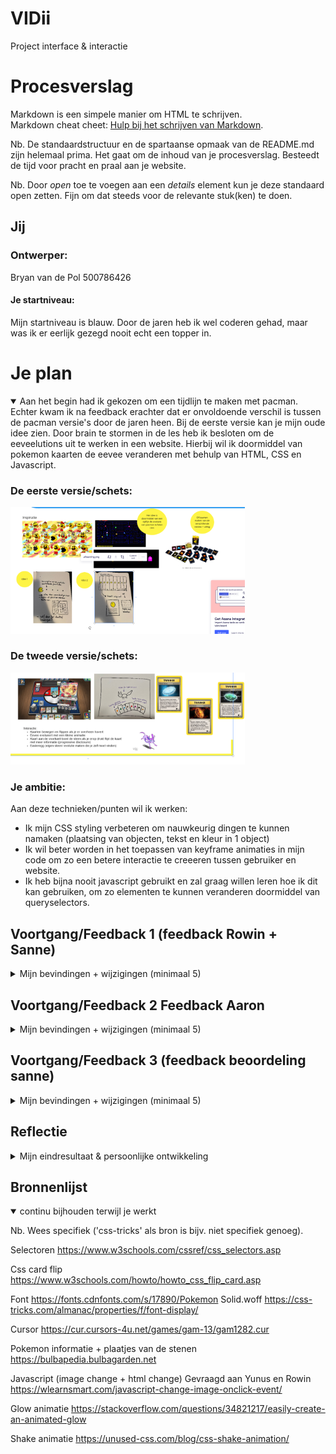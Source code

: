 # VIDii
Project interface &amp; interactie




# Procesverslag
Markdown is een simpele manier om HTML te schrijven.  
Markdown cheat cheet: [Hulp bij het schrijven van Markdown](https://github.com/adam-p/markdown-here/wiki/Markdown-Cheatsheet).

Nb. De standaardstructuur en de spartaanse opmaak van de README.md zijn helemaal prima. Het gaat om de inhoud van je procesverslag. Besteedt de tijd voor pracht en praal aan je website.

Nb. Door *open* toe te voegen aan een *details* element kun je deze standaard open zetten. Fijn om dat steeds voor de relevante stuk(ken) te doen.





## Jij

### Ontwerper:
Bryan van de Pol 
500786426

#### Je startniveau:
Mijn startniveau is blauw. Door de jaren heb ik wel coderen gehad, maar was ik er eerlijk gezegd nooit echt een topper in. 

# Je plan

<details open>
  <summary> Aan het begin had ik gekozen om een tijdlijn te maken met pacman. Echter kwam ik na feedback erachter dat er onvoldoende verschil is tussen de pacman versie's door de jaren heen. Bij de eerste versie kan je mijn oude idee zien. Door brain te stormen in de les heb ik besloten om de eeveelutions uit te werken in een website. Hierbij wil ik doormiddel van pokemon kaarten de eevee veranderen met behulp van HTML, CSS en Javascript. </summary>

  ### De eerste versie/schets:
  <img src="readme-images/idee1.PNG" width="375px" alt="eerste schets">

  ### De tweede versie/schets:
  <img src="readme-images/idee2.PNG" width="375px" alt="tweede schets">
    
    
  ### Je ambitie: 
  Aan deze technieken/punten wil ik werken:
  - Ik mijn CSS styling verbeteren om nauwkeurig dingen te kunnen namaken (plaatsing van objecten, tekst en kleur in 1 object)
  - Ik wil beter worden in het toepassen van keyframe animaties in mijn code om zo een betere interactie te creeeren tussen gebruiker en website. 
  - Ik heb bijna nooit javascript gebruikt en zal graag willen leren hoe ik dit kan gebruiken, om zo elementen te kunnen veranderen doormiddel van queryselectors.
 
</details>


## Voortgang/Feedback 1 (feedback Rowin + Sanne)

<details>
  <summary>Mijn bevindingen + wijzigingen (minimaal 5)</summary>

  ### Bevinding 1:
  Sanne en Rowin zeiden beiden als feedback dat de pacman niet divers genoeg was door de jaren heen, waardoor mijn idee niet uitgebreid genoeg gemaakt kon worden.

  #### oplossing:
  Ik heb gebrainstormt in de les en gekozen om in plaats van een tijdlijn door de jaren heen de eeveelutions te doen. Waarbij je doormiddel van       pokemonkaarten informatie krijgt over de eevee en ze doormiddel van een klik ook kan laten evolueren. 

  ### Bevinding 2:
  Aan het begin was ik volop bezig met het gebruik van classes. Echter kwam ik erachter dat het gebruik van selectoren gewenst is. 

  #### oplossing:
  Meteen classes aangepast, zodat ik niet teveel code type waarbij ik classes gebruik. Door op w3school te kijken heb ik mijn geheugen opgefrist en heb ik meteen de selectoren toegepast. 
    
  ### Bevinding 3:
  Door het aanpassen van de classes naar selectors werkte mijn cardflip animatie op :hover niet meer

  #### oplossing:
  Ik ben door de code heen gegaan en heb de HTML en CSS naast elkaar gehouden, zodat ik de correcte selector opschreef om de animatie weer te laten werken. Vervolgens werkte de animatie ook weer. 
  
      
  ### Bevinding 4:
  Bij de cardflip animatie verschuiven de elementen van de pokemonkaart te veel, waardoor je de helft ervan niet ziet. 
   <img src="readme-images/padding.png" width="375px" alt="achterkant">

  #### oplossing:
  Ik heb samen met Sanne gekeken in chrome en het element geinspecteerd om te kijken of er ergens padding werd toegevoegd wat niet nodig was. Dit bleek ook te kloppen. Vervolgens heb ik een flex container gemaakt en justify content toegepast om de pokemonkaarten mooier te centreren.
      
  
  ### Bevinding 5:
  Hoe wil ik de pokemon kaarten plaatsen en hoe pas ik progressive disclosure toe?

  #### oplossing:
  Ik heb gekozen ervoor om de achterkant van de pokemonkaart te laten zien en deze doormiddel van een :hover of :focus-within informatie te laten tonen. Zo pas ik progressive disclosure toe waarbij de informatie over de pokemon kaart niet meteen te zien is. Verder heb laat ik de pokemonkaarten op horizontaal zien, zodat alle kaarten te zien zijn op het scherm.
  
  <img src="readme-images/duskstone.jpg" width="375px" alt="dukstone">
  <img src="readme-images/achterkant.jpg" width="375px" alt="achterkant">
  <img src="readme-images/horizontaal.png" width="450px" alt="horizontaal">
 
      

      

</details>




## Voortgang/Feedback 2 Feedback Aaron

<details>
  <summary>Mijn bevindingen + wijzigingen (minimaal 5)</summary>
  
  ### Bevinding 1:
  Toen aaron door mijn code ging had hij moeite met het begrijpen waarvoor welke code was. Dit kwam doordat ik onvoldoende of onduidelijke commentaar had geschreven

  #### oplossing:
  Ik ben langs al mijn commentaar gegaan en heb besloten hoe ik dit wil schrijven en wat voor beschrijving het moet geven. Zo heb ik ook commentaar in caps lock getypt om zo duidelijk te maken dat tussen deze regels alleen maar code staat die hiervoor gaat (als een soort hoofdstuk/onderwerp)


  ### Bevinding 2:
  Ik wilde doormiddel van javascript de eevee onder aan de pagina veranderen naar een andere evolutie. Echter werkte dit niet als ik op de pokemonkaart drukte. Terwijl ik wel de juiste selector had gebruikt.

  #### oplossing:
  Ik heb getest of dit werkte met een normale button. En dit bleek uiteindelijk wel te werken. Sanne kwam met het idee om de button te plaatsen op de pokemonkaart en deze te stylen, zodat deze wegvalt, maar wel de hele kaart bedekt. Door dit toe te passen werd de pokemon kaart klikbaar doormiddel van een button.

  ### Bevinding 3:
  Hoe kan ik ervoor zorgen dat de vormgeving meer past bij pokemon?
  
  #### oplossing:
  Ik heb de font van pokemon toegevoegd doormiddel van een fontface+url, zodat deze ook overgenomen wordt op andere devices en niet alleen op mijn pc. Hierdoor passen de kopteksten van de interface meer bij pokemon, waardoor het meer een geheel wordt.
  
  <img src="readme-images/fontface.png" width="375px" alt="font">
  
  ### Bevinding 4:
  Hoe kan ik ervoor zorgen dat de pokemonkaarten meer een eigen karakter hebben? En op een pokemonkaart lijken?
  
  ### oplossing:
  Ik heb een container gemaakt en een foto erbij gehouden van de pokemonkaart en ben deze doormiddel van CSS gaan namaken. Vervolgens heb ik voor elke pokemon kaart nieuwe selectoren gemaakt specifiek voor elke unieke kaart. En heb ik hierbij toepasselijke gradients gezocht om zo elke kaart een uniekere look te geven die hoort bij de evolutiesteen.
  
  <img src="readme-images/voorbeeld2.png" width="375px" alt="font">
    
  ### Bevinding 5:
 De pokemonkaarten zijn niet tabbaar, waardoor de website alleen te gebruiken is met een muis.
  
  ### oplossing:
  Uit onderzoek op het internet bleek dat images niet selecteerbaar zijn doormiddel van Tab. Sanne kwam met de oplossing om onder de pokemonkaart een button te plaatsen en deze te selecteren met een selector in CSS, zodat deze tabbaar is. Dit werkte en hangt ook samen met de klikbaarheid van de pokemonkaart als deze omdraait.

</details>



## Voortgang/Feedback 3 (feedback beoordeling sanne)

<details>
  <summary>Mijn bevindingen + wijzigingen (minimaal 5)</summary>
  
  ### Bevinding 1:
  "De pokemonkaarten lijken niet klikbaar/interactief"

  #### oplossing:
  De oplossing hiervoor was erg simpel. Ik heb voor voor en achterkant cursor:pointer in css geschreven, zodat de pokemon kaart klikbaar lijkt en zo interactie vraagt van de gebruiker. Ook heb ik een kleine animatie toegevoegd die 1x afspeelt na 5 seconden om zo nieuwsgierigheid te wekken bij de gebruiker. 
  
  <img src="readme-images/animatiekaart.png" width="375px" alt="bummer">

  ### Bevinding 2:
  Hoe kan ik ervoor zorgen dat je ziet dat je de kaart geselecteerd hebt?
 
  #### oplossing:
  Ik heb een glow animatie toegevoegd als je over de kaart gaat toont het een semi-actieve staat. Vervolgens als je op de kaart drukt en de eevee veranderd dan zal de kaart een stukje omhoog gaan, om ze te tonen dat deze evolutie actief is. Doormiddel van dit wil ik de interactie tussen de pokemonkaart en gebruiker verbeteren en duidelijker maken.
  
  <img src="readme-images/glowkaart.png" width="375px" alt="bummer">


  ### Bevinding 3:
  "Je hebt overal in je code geen CSS Custom properties gebruikt"

  #### oplossing:
  Door al me code gegaan en CSS custom properties netjes in de :root geschreven en vervolgens met --var toegepast bij elke kleur. Nu kan ik ook gemakkelijk kleuren aan passen indien gewenst, zondat dat ik helemaal naar beneden hoef te scrollen in mijn css. 
  <img src="readme-images/customprop.png" width="450px" alt="bummer">
  
  ### Bevinding 4:
  Hoe verander ik de naam van de Eevee onder aan de pagina, zodat deze past bij de evolutie?

  #### oplossing:
  Ik heb gevraagd aan Yunus hoe dit werkte en heb vervolgens op internet de javascript hiervoor opgezocht. Ik moest hier voor de in dezelfde function zoals ik de image verander de innerhtml veranderen door een variable aan te maken van de eevee naam en deze dan te vervangen met een nieuwe naam. 
  
  <img src="readme-images/voorbeeld3.png" width="375px" alt="bummer">
  
  ### Bevinding 5:
  Als ik mijn website open op een andere pc via github misde er een aantal afbeeldingen

  #### oplossing:
  Aaron had het in de les erover dat je moest opletten op hoofdletters onder eigenschappen van de foto's. Zo bleek dat github case sensitive is. Ik heb dit opgelost door ook ../images te schrijven ipv ./images en PNG of png. Uiteindelijk werken nu ook alle images op elke pc door dit aan te hebben gepast.  
 
  
  
  
   

</details>




## Reflectie

<details>
  <summary>Mijn eindresultaat & persoonlijke ontwikkeling</summary>

  ### Je uitkomst - karakteristiek screenshot(s):
  Het uiteindelijke resultaat zijn 8 pokemonkaarten die interactie opwekken bij de gebruiker om zo door de evolutie te gaan van de eevee's. Je kan ze doormiddel van TAB of click gebruiken.
  
  
  <img src="readme-images/interface.png" width="375px" alt="bummer">
  <img src="readme-images/voorbeeld2.png" width="375px" alt="bummer">
  <img src="readme-images/voorbeeld3.png" width="375px" alt="bummer">
  


  ### Dit ging goed/Heb ik geleerd: 
  Ik heb geleerd aan de hand van een afbeelding een pokemonkaart na te maken doormiddel van een live server open te houden en zo stapsgewijs de CSS te schrijven. Ook heb ik geleerd hoe ik keyframes toepas om zo kleine animaties toe te voegen om de interactie tussen de gebruiker en product te verbeteren (iets dat heel belangrijk is) Ookal lag de focus meer op HTML en CSS heb ik ook veel geleerd over Javascript tijdens interface en interactie en hoe ik gebruik kan maken van queryselectors om zo afbeeldingen en namen te vervangen als er een bepaalde handeling uit wordt gevoerd (in dit geval een click of tab enter). Ik kan nu als ontwerper ook beter begrijpen en overleggen met developers wat wel of niet mogelijk zal gaan zijn in code als ik een ontwerp maak voor hen. Een skill die zeker van pas gaat komen later.
  


  ### Dit was lastig/Is niet gelukt:

  Ik vond het erg lastig om javascript te gebruiken. Doormiddel van hulp van Yunus heb ik gelukkig de queryselectors werkend gekregen om zo de eevee en naam te vervangen doormiddel van een click. 
  Wat me jammer genoeg niet gelukt is ios om een keyframe animatie te maken van de transitie tussen de pokemons. Uit onderzoek op het internet bleek dat dit kwam, omdat ik de image inlaad via javascript en dat de image niet al op de pagina staat met 0 opacity. En dat deze dan tijdens het evolueren omwisselt met de evolutie frame en de pokemon. 
  Verder had ik feedback gekregen van Sanne dat het niet duidelijk was welke pokemon kaart geselecteerd was als ik op een evolutie clickte. Ik heb geprobeerd dit met javascript op te lossen door een class toe te voegen als de click event gebeurd maar dit lukte niet. Vervolgens heb ik in plaats van dat in css een :active en :hover-within toegepast op de pokemon kaart en daarbij een negative -1em toegepast op de margin-top, zodat de pokemonkaart omhooggaat als die actief is. Alleen werkt deze oplossing niet 100%. Het werkt namelijk wel bij een click, maar bij een tab werkt dit niet, omdat de pokemonkaart dan wel gesloten wordt als je verder tabt. Dit sluit ook aan bij mijn volgende probleem, omdat het mij niet lukte om een class toe te voegen op een element lukte het mij ook niet om de glow effect te veranderen (dit leek mij een leuke extra om de interactie te verbeteren, zodat de gebruiker weet op welke kaarten die al heeft gedrukt. Hieronder de code die ik heb geprobeerd in beide gevallen. Ik had dan vervolgens in CSS de kleuren proberen te veranderen, maar dit werkte niet en is mij jammer genoeg ook uiteindelijk niet gelukt. 
  
  <img src="readme-images/voorbeeldjs.png" width="375px" alt="bummer">
  <img src="readme-images/voorbeeldjs2.png" width="375px" alt="bummer">
  
  
 

  
</details>





## Bronnenlijst

<details open>
<summary>continu bijhouden terwijl je werkt</summary>

Nb. Wees specifiek ('css-tricks' als bron is bijv. niet specifiek genoeg).

Selectoren
https://www.w3schools.com/cssref/css_selectors.asp

Css card flip    
https://www.w3schools.com/howto/howto_css_flip_card.asp
    
Font
https://fonts.cdnfonts.com/s/17890/Pokemon Solid.woff
https://css-tricks.com/almanac/properties/f/font-display/
    
Cursor
https://cur.cursors-4u.net/games/gam-13/gam1282.cur
    
Pokemon informatie + plaatjes van de stenen
https://bulbapedia.bulbagarden.net
    
Javascript (image change + html change)
Gevraagd aan Yunus en Rowin
https://wlearnsmart.com/javascript-change-image-onclick-event/
    
Glow animatie
https://stackoverflow.com/questions/34821217/easily-create-an-animated-glow

Shake animatie
https://unused-css.com/blog/css-shake-animation/

</details>
